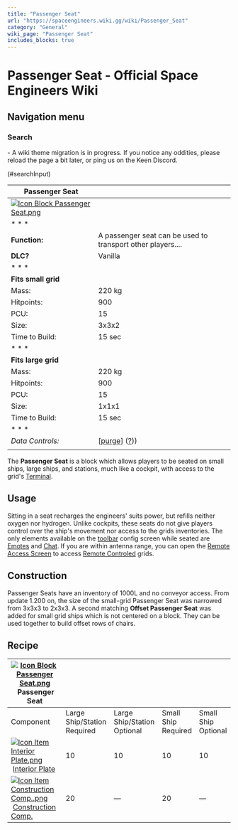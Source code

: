 ```yaml
---
title: "Passenger Seat"
url: "https://spaceengineers.wiki.gg/wiki/Passenger_Seat"
category: "General"
wiki_page: "Passenger Seat"
includes_blocks: true
---
```


# Passenger Seat - Official Space Engineers Wiki

## Navigation menu

### Search

\- A wiki theme migration is in progress. If you notice any oddities, please reload the page a bit later, or ping us on the Keen Discord.

(#searchInput)

| Passenger Seat |     |
| --- | --- |
| [![Icon Block Passenger Seat.png](https://spaceengineers.wiki.gg/images/e/e9/Icon_Block_Passenger_Seat.png?af9250)](https://spaceengineers.wiki.gg/wiki/File:Icon_Block_Passenger_Seat.png) |     |
| * * * |     |
| **Function:** | A passenger seat can be used to transport other players.... |
| **DLC?** | Vanilla |
| * * * |     |
| **Fits small grid** |     |
| Mass: | 220 kg |
| Hitpoints: | 900 |
| PCU: | 15  |
| Size: | 3x3x2 |
| Time to Build: | 15 sec |
| * * * |     |
| **Fits large grid** |     |
| Mass: | 220 kg |
| Hitpoints: | 900 |
| PCU: | 15  |
| Size: | 1x1x1 |
| Time to Build: | 15 sec |
| * * * |     |
| _Data Controls:_ | \[[purge](https://spaceengineers.wiki.gg/wiki/Passenger_Seat?action=purge)\] ([?](https://spaceengineers.wiki.gg/wiki/Template:Info_Block))) |
|     |     |

The **Passenger Seat** is a block which allows players to be seated on small ships, large ships, and stations, much like a cockpit, with access to the grid's [Terminal](https://spaceengineers.wiki.gg/wiki/Terminal "Terminal").

## Usage

Sitting in a seat recharges the engineers' suits power, but refills neither oxygen nor hydrogen. Unlike cockpits, these seats do not give players control over the ship's movement nor access to the grids inventories. The only elements available on the [toolbar](https://spaceengineers.wiki.gg/wiki/Toolbar "Toolbar") config screen while seated are [Emotes](https://spaceengineers.wiki.gg/wiki/Emotes "Emotes") and [Chat](https://spaceengineers.wiki.gg/wiki/Chat "Chat"). If you are within antenna range, you can open the [Remote Access Screen](https://spaceengineers.wiki.gg/wiki/Remote_Access_Screen "Remote Access Screen") to access [Remote Controled](https://spaceengineers.wiki.gg/wiki/Remote_Control "Remote Control") grids.

## Construction

Passenger Seats have an inventory of 1000L and no conveyor access. From update 1.200 on, the size of the small-grid Passenger Seat was narrowed from 3x3x3 to 2x3x3. A second matching **Offset Passenger Seat** was added for small grid ships which is not centered on a block. They can be used together to build offset rows of chairs.

## Recipe

| [![Icon Block Passenger Seat.png](https://spaceengineers.wiki.gg/images/thumb/e/e9/Icon_Block_Passenger_Seat.png/21px-Icon_Block_Passenger_Seat.png?af9250)](https://spaceengineers.wiki.gg/wiki/Passenger_Seat "Passenger Seat") Passenger Seat |     |     |     |     |
| --- | --- | --- | --- | --- |
| Component | Large Ship/Station  <br>Required | Large Ship/Station  <br>Optional | Small Ship  <br>Required | Small Ship  <br>Optional |
| [![Icon Item Interior Plate.png](https://spaceengineers.wiki.gg/images/thumb/7/77/Icon_Item_Interior_Plate.png/21px-Icon_Item_Interior_Plate.png?d80f8e)](https://spaceengineers.wiki.gg/wiki/Interior_Plate "Interior Plate") [Interior Plate](https://spaceengineers.wiki.gg/wiki/Interior_Plate "Interior Plate") | 10  | 10  | 10  | 10  |
| [![Icon Item Construction Comp..png](https://spaceengineers.wiki.gg/images/thumb/4/45/Icon_Item_Construction_Comp..png/21px-Icon_Item_Construction_Comp..png?cdc26f)](https://spaceengineers.wiki.gg/wiki/Construction_Comp. "Construction Comp.") [Construction Comp.](https://spaceengineers.wiki.gg/wiki/Construction_Comp. "Construction Comp.") | 20  | —   | 20  | —   |
